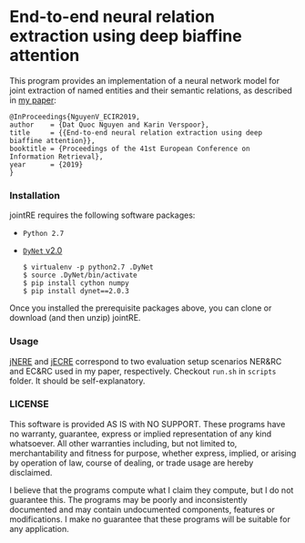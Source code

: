 # End-to-end neural relation extraction using deep biaffine attention

This program provides an implementation of a neural network model for joint extraction of named entities and their semantic relations,  as described in [my paper](https://arxiv.org/abs/1812.11275):

    @InProceedings{NguyenV_ECIR2019,
    author    = {Dat Quoc Nguyen and Karin Verspoor},
    title     = {{End-to-end neural relation extraction using deep biaffine attention}},
    booktitle = {Proceedings of the 41st European Conference on Information Retrieval},
    year      = {2019}
    }
    
### Installation

jointRE requires the following software packages:

* `Python 2.7`
* [`DyNet` v2.0](http://dynet.readthedocs.io/en/latest/python.html)

      $ virtualenv -p python2.7 .DyNet
      $ source .DyNet/bin/activate
      $ pip install cython numpy
      $ pip install dynet==2.0.3

Once you installed the prerequisite packages above, you can clone or download (and then unzip) jointRE.

### Usage

[jNERE](https://github.com/datquocnguyen/jointRE/tree/master/jNERE) and [jECRE](https://github.com/datquocnguyen/jointRE/tree/master/jECRE) correspond to two evaluation setup scenarios  NER&RC and EC&RC used in my paper, respectively.  Checkout `run.sh` in `scripts` folder. It should be self-explanatory.


### LICENSE
This software is provided AS IS with NO SUPPORT. These programs have no warranty, guarantee, express or implied representation of any kind whatsoever. All other warranties including, but not limited to, merchantability and fitness for purpose, whether express, implied, or arising by operation of law, course of dealing, or trade usage are hereby disclaimed.

I believe that the programs compute what I claim they compute, but I do not guarantee this. The programs may be poorly and inconsistently documented and may contain undocumented components, features or modifications. I make no guarantee that these programs will be suitable for any application.
